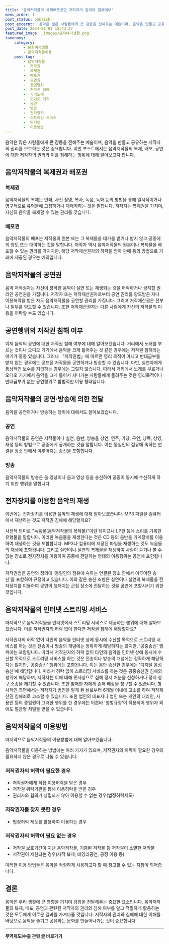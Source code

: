 ```yaml
---
title: '음악저작물의 복제배포공연 저작자의 권리와 침해여부'
menu_order: 1
post_status: publish
post_excerpt: '음악은 많은 사람들에게 큰 감동을 전해주는 예술이며, 음악을 만들고 공유하는 저작자의 권리를 보호하는 것은 중요합니다. 이번 포스트에서는 음악저작물의 복제, 배포, 공연에 대한 저작자의 권리와 이를 침해하는 행위에 대해 알아보고자 합니다.'
post_date: 2024-01-09 15:43:27
featured_image: _images/문화여가생활.png
taxonomy:
    category:
        - 문화여가생활
        - 음악저작물이용
    post_tag:
        - 음악저작물
        -  저작권
        -  복제권
        -  배포권
        -  공연권
        -  공연행위
        -  저작권 침해
        -  거리노래
        -  오디오 기기
        -  공연
        -  방송
        -  전자장치
        -  스트리밍 서비스
        -  인터넷
        -  이용방법
---
```



음악은 많은 사람들에게 큰 감동을 전해주는 예술이며, 음악을 만들고 공유하는 저작자의 권리를 보호하는 것은 중요합니다. 이번 포스트에서는 음악저작물의 복제, 배포, 공연에 대한 저작자의 권리와 이를 침해하는 행위에 대해 알아보고자 합니다.

## 음악저작물의 복제권과 배포권

### 복제권

음악저작물의 복제는 인쇄, 사진 촬영, 복사, 녹음, 녹화 등의 방법을 통해 일시적이거나 영구적으로 유형물에 고정하거나 재제작하는 것을 말합니다. 저작자는 복제권을 가지며, 자신의 음악을 복제할 수 있는 권리를 갖습니다.

### 배포권

음악저작물의 배포는 저작물의 원본 또는 그 복제물을 대가를 받거나 받지 않고 공중에게 양도 또는 대여하는 것을 말합니다. 저작자 역시 음악저작물의 원본이나 복제물을 배포할 수 있는 권리를 가지지만, 해당 저작재산권자의 허락을 받아 판매 등의 방법으로 거래에 제공된 경우는 예외입니다.

## 음악저작물의 공연권

음악 저작권자는 자신이 창작한 음악이 실연 또는 재생되는 것을 허락하거나 금지할 권리인 공연권을 가집니다. 저작자 또는 저작재산권자로부터 공연 권리를 양도받은 자나 이용허락을 받은 자도 음악저작물을 공연할 권리를 가집니다. 그리고 저작재산권은 전부나 일부를 양도할 수 있습니다. 또한 저작재산권자는 다른 사람에게 자신의 저작물의 이용을 허락할 수도 있습니다.

## 공연행위의 저작권 침해 여부

이제 음악의 공연에 대한 저작권 침해 여부에 대해 알아보겠습니다. 거리에서 노래를 부르는 것이나 오디오 기기에서 음악을 크게 틀어주는 것 같은 경우에는 저작권 침해라는 얘기가 종종 있습니다. 그러나 「저작권법」에 따르면 영리 목적이 아니고 반대급부를 받지 않는 경우에는 공표된 저작물을 공연하거나 방송할 수 있습니다. 다만, 실연자에게 통상적인 보수를 지급하는 경우에는 그렇지 않습니다. 따라서 거리에서 노래를 부르거나 오디오 기기에서 음악을 크게 틀어서 지나가는 사람들에게 들려주는 것은 영리목적이나 반대급부가 없는 공연행위로 합법적인 이용 형태입니다.

## 음악저작물의 공연·방송에 의한 전달

음악을 공연하거나 방송하는 행위에 대해서도 알아보겠습니다.

### 공연

음악저작물의 공연은 저작물이나 실연, 음반, 방송을 상연, 연주, 가창, 구연, 낭독, 상영, 재생 등의 방법으로 공중에게 공개하는 것을 말합니다. 이는 동일인의 점유에 속하는 연결된 장소 안에서 이루어지는 송신을 포함합니다.

### 방송

음악저작물의 방송은 음·영상이나 음과 영상 등을 송신하여 공중이 동시에 수신하게 하기 위한 행위를 말합니다.

## 전자장치를 이용한 음악의 재생

이번에는 전자장치를 이용한 음악의 재생에 대해 알아보겠습니다. MP3 파일을 컴퓨터에서 재생하는 것도 저작권 침해에 해당할까요?

사전적 의미로 "녹음물(음악저작물의 복제물)"이란 테이프나 LP판 등에 소리를 기록한 유형물을 말합니다. 이러한 녹음물을 재생한다는 것은 CD 등의 음반을 기계장치를 이용하여 재생하는 것을 포함합니다. MP3나 컴퓨터에 저장된 파일을 재생하는 것도 녹음물의 재생에 포함됩니다. 그리고 실연이나 실연의 복제물을 재생하여 사람이 듣거나 볼 수 없는 장소로 전자장치를 이용하여 공중에 전달하는 형태의 이용행위는 공연에 포함됩니다.

저작권법은 공연의 정의에 '동일인의 점유에 속하는 연결된 장소 안에서 이루어진 송신'을 포함하여 규정하고 있습니다. 이와 같은 송신 조항은 실연이나 실연의 복제물을 전자장치를 이용하여 공연이 행해지는 근접 장소에 전달하는 것을 공연에 포함시키기 위한 것입니다.

## 음악저작물의 인터넷 스트리밍 서비스

마지막으로 음악저작물을 인터넷에서 스트리밍 서비스로 제공하는 행위에 대해 알아보겠습니다. 이를 저작권자의 허락 없이 한다면 저작권 침해에 해당할까요?

저작권자의 허락 없이 타인의 음악을 인터넷 상에 동시에 수신할 목적으로 스트리밍 서비스를 하는 것은 전송이나 방송의 개념에는 정확하게 해당하지는 않지만, '공중송신' 행위에는 포함됩니다. 따라서 저작권자의 허락 없이 타인의 음악을 인터넷 상에 동시에 수신할 목적으로 스트리밍 서비스를 하는 것은 전송이나 방송의 개념에는 정확하게 해당하지는 않지만, '공중송신' 행위에는 포함됩니다. 이는 음만 송신한 경우에는 '디지털 음성송신'에 해당합니다. 따라서 허락 없이 스트리밍 서비스를 하는 것은 공중송신권 침해의 행위에 해당하며, 저작자는 이에 대해 민사상으로 침해 정지 처분을 신청하거나 정지 청구 소송을 제기할 수 있습니다. 또한 침해한 자에게 손해 배상을 청구할 수 있습니다. 형사적인 측면에서는 저작자가 범인을 알게 된 날로부터 6개월 이내에 고소를 하여 저작재산권 침해죄로 고소할 수 있습니다. 또한 법인의 대표자나 법인 또는 개인의 대리인, 사용인 등의 종업원이 그러한 행위를 한 경우에는 이른바 '양벌규정'이 적용되어 행위자 외에도 벌금형 처벌을 받을 수 있습니다.

## 음악저작물의 이용방법

마지막으로 음악저작물의 이용방법에 대해 알아보겠습니다.

음악저작물을 이용하는 방법에는 여러 가지가 있으며, 저작권자의 허락이 필요한 경우와 필요하지 않은 경우로 나눌 수 있습니다.

### 저작권자의 허락이 필요한 경우

- 저작권자에게 직접 이용허락을 받은 경우
- 저작권 위탁기관을 통해 이용허락을 받은 경우
- 권리자와 협의가 성립되지 않아 이용할 수 없는 경우(법정허락제도)

### 저작권자를 찾지 못한 경우

- 법정허락 제도를 활용하여 이용하는 경우

### 저작권자의 허락이 필요 없는 경우

- 저작권 보호기간이 지난 음악저작물, 기증된 저작물 등 저작권이 소멸한 저작물
- 저작권이 제한되는 경우(사적 복제, 비영리공연, 공정 이용 등)

이러한 이용 방법들은 음악을 적절하게 사용하고자 할 때 참고할 수 있는 지침이 되어줍니다.

## 결론

음악은 우리 생활에 큰 영향을 끼치며 감정을 전달해주는 중요한 요소입니다. 음악저작물의 복제, 배포, 공연과 관련된 저작자의 권리와 침해 여부를 알고 적절하게 활용하는 것은 모두에게 이로운 결과를 가져다줄 것입니다. 저작자의 권리와 침해에 대한 이해를 바탕으로 음악을 즐기고 공유하는 문화를 만들어나가는 것이 중요합니다.


<!-- wp:separator -->
<hr class="wp-block-separator has-alpha-channel-opacity"/>
<!-- /wp:separator -->

<!-- wp:group {"backgroundColor":"base","layout":{"type":"constrained"}} -->
<div class="wp-block-group has-base-background-color has-background"><!-- wp:paragraph {"align":"center","fontSize":"medium"} -->
<p class="has-text-align-center has-large-font-size"><strong>무역제도Ⅰ수출 관련 글 바로가기</strong></p>
<!-- /wp:paragraph -->


<!-- wp:latest-posts
{"categories":[{"id":14332,"count":19,"description":"","link":"https://uknowlaw.com/category/%eb%ac%b4%ec%97%ad%ec%a0%9c%eb%8f%84%e2%85%b0%ec%88%98%ec%b6%9c/","name":"무역제도Ⅰ수출","slug":"무역제도Ⅰ수출","taxonomy":"category","parent":0,"meta":[],"_links":{"self":[{"href":"https://uknowlaw.com/wp-json/wp/v2/categories/14332"}],"collection":[{"href":"https://uknowlaw.com/wp-json/wp/v2/categories"}],"about":[{"href":"https://uknowlaw.com/wp-json/wp/v2/taxonomies/category"}],"wp:post_type":[{"href":"https://uknowlaw.com/wp-json/wp/v2/posts?categories=14332"}],"curies":[{"name":"wp","href":"https://api.w.org/{rel}","templated":true}]}}],"postsToShow":100,"excerptLength":28,"postLayout":"grid","columns":2,"featuredImageAlign":"left","featuredImageSizeSlug":"large","fontSize":"small"} /--></div>
<!-- /wp:group -->